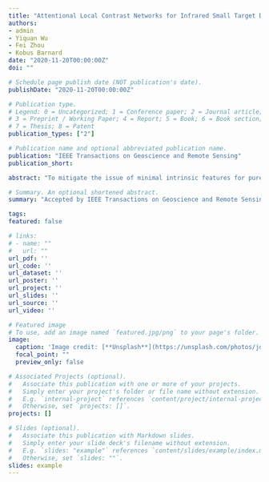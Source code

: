 ```yaml
---
title: "Attentional Local Contrast Networks for Infrared Small Target Detection"
authors:
- admin
- Yiquan Wu
- Fei Zhou
- Kobus Barnard
date: "2020-11-20T00:00:00Z"
doi: ""

# Schedule page publish date (NOT publication's date).
publishDate: "2020-11-20T00:00:00Z"

# Publication type.
# Legend: 0 = Uncategorized; 1 = Conference paper; 2 = Journal article;
# 3 = Preprint / Working Paper; 4 = Report; 5 = Book; 6 = Book section;
# 7 = Thesis; 8 = Patent
publication_types: ["2"]

# Publication name and optional abbreviated publication name.
publication: "IEEE Transactions on Geoscience and Remote Sensing"
publication_short: 

abstract: "To mitigate the issue of minimal intrinsic features for pure data-driven methods, in this paper, we propose a novel model-driven deep network for infrared small target detection, which combines discriminative networks and conventional modeldriven methods to make use of both labeled data and the domain knowledge. By designing a feature map cyclic shift scheme, we modularize a conventional local contrast measure method as a depth-wise parameterless nonlinear feature reﬁnement layer in an end-to-end network, which encodes relatively long-range contextual interactions with clear physical interpretability. To highlight and preserve the small target features, we also exploit a bottom-up attentional modulation integrating the smaller scale subtle details of low-level features into high-level features of deeper layers. We conduct detailed ablation studies with varying network depths to empirically verify the effectiveness and efﬁciency of the design of each component in our network architecture. We also compare the performance of our network against other model-driven methods and deep networks on the open SIRST dataset as well. The results suggest that our network yields a performance boost over its competitors. Our code, trained models, and results are available online"

# Summary. An optional shortened abstract.
summary: "Accepted by IEEE Transactions on Geoscience and Remote Sensing"

tags:
featured: false

# links:
# - name: ""
#   url: ""
url_pdf: ''
url_code: ''
url_dataset: ''
url_poster: ''
url_project: ''
url_slides: ''
url_source: ''
url_video: ''

# Featured image
# To use, add an image named `featured.jpg/png` to your page's folder. 
image:
  caption: 'Image credit: [**Unsplash**](https://unsplash.com/photos/jdD8gXaTZsc)'
  focal_point: ""
  preview_only: false

# Associated Projects (optional).
#   Associate this publication with one or more of your projects.
#   Simply enter your project's folder or file name without extension.
#   E.g. `internal-project` references `content/project/internal-project/index.md`.
#   Otherwise, set `projects: []`.
projects: []

# Slides (optional).
#   Associate this publication with Markdown slides.
#   Simply enter your slide deck's filename without extension.
#   E.g. `slides: "example"` references `content/slides/example/index.md`.
#   Otherwise, set `slides: ""`.
slides: example
---
```


